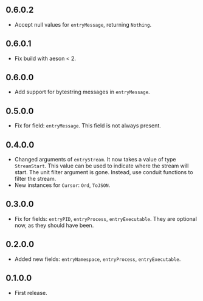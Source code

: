 ## 0.6.0.2
* Accept null values for `entryMessage`, returning `Nothing`.

## 0.6.0.1
* Fix build with aeson < 2.

## 0.6.0.0
* Add support for bytestring messages in `entryMessage`.

## 0.5.0.0
* Fix for field: `entryMessage`. This field is not always present.

## 0.4.0.0
* Changed arguments of `entryStream`. It now takes a value of type
  `StreamStart`. This value can be used to indicate where the stream
  will start. The unit filter argument is gone. Instead, use conduit
  functions to filter the stream.
* New instances for `Cursor`: `Ord`, `ToJSON`.

## 0.3.0.0
* Fix for fields: `entryPID`, `entryProcess`, `entryExecutable`.
  They are optional now, as they should have been.

## 0.2.0.0
* Added new fields: `entryNamespace`, `entryProcess`, `entryExecutable`.

## 0.1.0.0
* First release.
